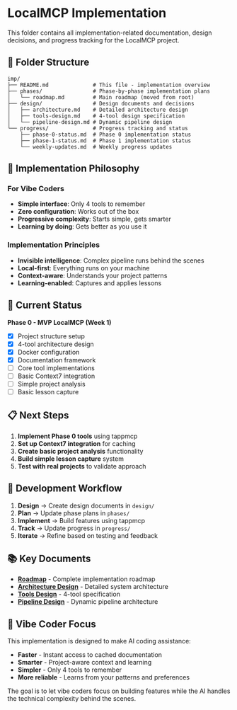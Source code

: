 # LocalMCP Implementation

This folder contains all implementation-related documentation, design decisions, and progress tracking for the LocalMCP project.

## 📁 Folder Structure

```
imp/
├── README.md              # This file - implementation overview
├── phases/                # Phase-by-phase implementation plans
│   └── roadmap.md         # Main roadmap (moved from root)
├── design/                # Design documents and decisions
│   ├── architecture.md    # Detailed architecture design
│   ├── tools-design.md    # 4-tool design specification
│   └── pipeline-design.md # Dynamic pipeline design
└── progress/              # Progress tracking and status
    ├── phase-0-status.md  # Phase 0 implementation status
    ├── phase-1-status.md  # Phase 1 implementation status
    └── weekly-updates.md  # Weekly progress updates
```

## 🎯 Implementation Philosophy

### For Vibe Coders
- **Simple interface**: Only 4 tools to remember
- **Zero configuration**: Works out of the box
- **Progressive complexity**: Starts simple, gets smarter
- **Learning by doing**: Gets better as you use it

### Implementation Principles
- **Invisible intelligence**: Complex pipeline runs behind the scenes
- **Local-first**: Everything runs on your machine
- **Context-aware**: Understands your project patterns
- **Learning-enabled**: Captures and applies lessons

## 🚀 Current Status

**Phase 0 - MVP LocalMCP (Week 1)**
- [x] Project structure setup
- [x] 4-tool architecture design
- [x] Docker configuration
- [x] Documentation framework
- [ ] Core tool implementations
- [ ] Basic Context7 integration
- [ ] Simple project analysis
- [ ] Basic lesson capture

## 📋 Next Steps

1. **Implement Phase 0 tools** using tappmcp
2. **Set up Context7 integration** for caching
3. **Create basic project analysis** functionality
4. **Build simple lesson capture** system
5. **Test with real projects** to validate approach

## 🔧 Development Workflow

1. **Design** → Create design documents in `design/`
2. **Plan** → Update phase plans in `phases/`
3. **Implement** → Build features using tappmcp
4. **Track** → Update progress in `progress/`
5. **Iterate** → Refine based on testing and feedback

## 📚 Key Documents

- **[Roadmap](phases/roadmap.md)** - Complete implementation roadmap
- **[Architecture Design](design/architecture.md)** - Detailed system architecture
- **[Tools Design](design/tools-design.md)** - 4-tool specification
- **[Pipeline Design](design/pipeline-design.md)** - Dynamic pipeline architecture

## 🎨 Vibe Coder Focus

This implementation is designed to make AI coding assistance:
- **Faster** - Instant access to cached documentation
- **Smarter** - Project-aware context and learning
- **Simpler** - Only 4 tools to remember
- **More reliable** - Learns from your patterns and preferences

The goal is to let vibe coders focus on building features while the AI handles the technical complexity behind the scenes.
